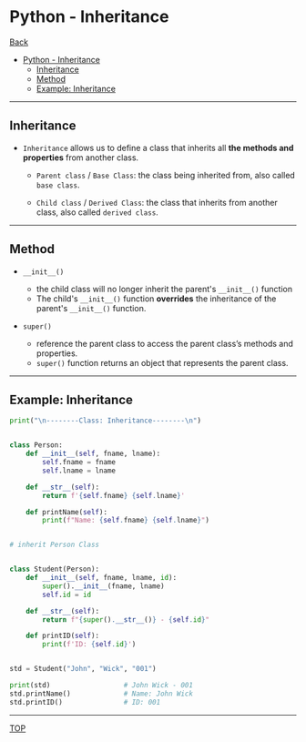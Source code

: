 # Python - Inheritance

[Back](../index.md)

- [Python - Inheritance](#python---inheritance)
  - [Inheritance](#inheritance)
  - [Method](#method)
  - [Example: Inheritance](#example-inheritance)

---

## Inheritance

- `Inheritance` allows us to define a class that inherits all **the methods and properties** from another class.

  - `Parent class` / `Base Class`: the class being inherited from, also called `base class`.

  - `Child class` / `Derived Class`: the class that inherits from another class, also called `derived class`.

---

## Method

- `__init__()`

  - the child class will no longer inherit the parent's `__init__()` function
  - The child's `__init__()` function **overrides** the inheritance of the parent's `__init__()` function.

- `super()`
  - reference the parent class to access the parent class’s methods and properties.
  - `super()` function returns an object that represents the parent class.

---

## Example: Inheritance

```py
print("\n--------Class: Inheritance--------\n")


class Person:
    def __init__(self, fname, lname):
        self.fname = fname
        self.lname = lname

    def __str__(self):
        return f'{self.fname} {self.lname}'

    def printName(self):
        print(f"Name: {self.fname} {self.lname}")


# inherit Person Class


class Student(Person):
    def __init__(self, fname, lname, id):
        super().__init__(fname, lname)
        self.id = id

    def __str__(self):
        return f"{super().__str__()} - {self.id}"

    def printID(self):
        print(f'ID: {self.id}')


std = Student("John", "Wick", "001")

print(std)                  # John Wick - 001
std.printName()             # Name: John Wick
std.printID()               # ID: 001

```

---

[TOP](#python---inheritance)
